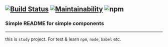 
[![Build Status](https://travis-ci.com/BlackChaose/Components.svg?branch=master)](https://travis-ci.com/BlackChaose/Components) [![Maintainability](https://api.codeclimate.com/v1/badges/516726477aae22c1eb73/maintainability)](https://codeclimate.com/github/BlackChaose/Components/maintainability) ![npm](https://img.shields.io/npm/v/blackchaose.components)
---

### Simple README for simple components ###

---

this is `study` project. For test & learn `npm`, `node`, `babel` etc.